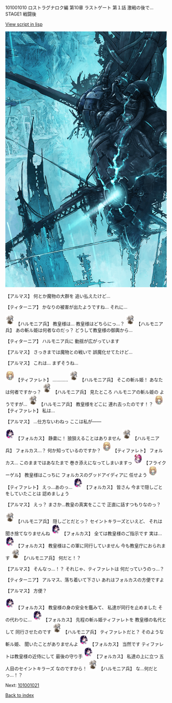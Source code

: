 101001010 ロストラグナロク編 第10章 ラストゲート 第１話 激戦の後で… STAGE1 戦闘後

[View script in lisp](../scripts/101001010.txt)

![underground_world_3.png](../images/backgrounds/underground_world_3.png)

【アルマス】
何とか魔物の大群を
追い払えたけど…

【ティターニア】
かなりの被害が出たようですね…
それに…

<img src="../images/units/3810001.png" alt="3810001.png" height="34"/>
【ハルモニア兵】
教皇様は…
教皇様はどちらにっ…？

<img src="../images/units/3810001.png" alt="3810001.png" height="34"/>
【ハルモニア兵】
あの斬ル姫は何者なのだっ？
どうして教皇様の御輿から…

【ティターニア】
ハルモニア兵に
動揺が広がっています

【アルマス】
さっきまでは魔物との戦いで
誤魔化せてたけど…

【アルマス】
これは…
まずそうね…

<img src="../images/units/3503211.png" alt="3503211.png" height="34"/>
【ティファレト】
…………

<img src="../images/units/3810001.png" alt="3810001.png" height="34"/>
【ハルモニア兵】
そこの斬ル姫！
あなたは何者ですかっ？

<img src="../images/units/3810001.png" alt="3810001.png" height="34"/>
【ハルモニア兵】
見たところ
ハルモニアの斬ル姫の
ようですが…

<img src="../images/units/3810001.png" alt="3810001.png" height="34"/>
【ハルモニア兵】
教皇様をどこに
連れ去ったのです！？

<img src="../images/units/3503211.png" alt="3503211.png" height="34"/>
【ティファレト】
私は…

【アルマス】
…仕方ないわねっ
ここは私が――

<img src="../images/units/3301811.png" alt="3301811.png" height="34"/>
【フォルカス】
静粛に！
狼狽えることはありません

<img src="../images/units/3810001.png" alt="3810001.png" height="34"/>
【ハルモニア兵】
フォルカス…？
何か知っているのですか？

<img src="../images/units/3503211.png" alt="3503211.png" height="34"/>
【ティファレト】
フォルカス…
このままではあなたまで
巻き添えになってしまいますっ

<img src="../images/units/3500211.png" alt="3500211.png" height="34"/>
【フライクーゲル】
教皇様はこっちに
フォルカスのグッドアイディアに
任せよう

<img src="../images/units/3503211.png" alt="3503211.png" height="34"/>
【ティファレト】
えっ…あのっ…

<img src="../images/units/3301811.png" alt="3301811.png" height="34"/>
【フォルカス】
皆さん
今まで隠しごとをしていたことは
認めましょう

【アルマス】
えっ？
まさか…教皇の真実をここで
正直に話すつもりなのっ？

<img src="../images/units/3810001.png" alt="3810001.png" height="34"/>
【ハルモニア兵】
隠しごとだとっ？
セイントキラーズといえど、
それは聞き捨てなりませんね

<img src="../images/units/3301811.png" alt="3301811.png" height="34"/>
【フォルカス】
全ては教皇様のご指示です
実は…

<img src="../images/units/3301811.png" alt="3301811.png" height="34"/>
【フォルカス】
教皇様はこの軍に同行していません
今も教皇庁におられます

<img src="../images/units/3810001.png" alt="3810001.png" height="34"/>
【ハルモニア兵】
何だと！？

【アルマス】
そんなっ…！？
それじゃ、ティファレトは
何だっていうのっ…？

【ティターニア】
アルマス、落ち着いて下さい
あれはフォルカスの方便ですよ

【アルマス】
方便？

<img src="../images/units/3301811.png" alt="3301811.png" height="34"/>
【フォルカス】
教皇様の身の安全を鑑みて、
私達が同行を止めました
その代わりに…

<img src="../images/units/3301811.png" alt="3301811.png" height="34"/>
【フォルカス】
先程の斬ル姫ティファレトを
教皇様の名代として
同行させたのです

<img src="../images/units/3810001.png" alt="3810001.png" height="34"/>
【ハルモニア兵】
ティファレトだと？
そのような斬ル姫、
聞いたことがありませんよ

<img src="../images/units/3301811.png" alt="3301811.png" height="34"/>
【フォルカス】
当然です
ティファレトは教皇様の近侍にして
最後の守り手

<img src="../images/units/3301811.png" alt="3301811.png" height="34"/>
【フォルカス】
私達の上に立つ
五人目のセイントキラーズ
なのですから！

<img src="../images/units/3810001.png" alt="3810001.png" height="34"/>
【ハルモニア兵】
な…何だとっ…！？

Next: [101001021](101001021.md)

[Back to index](index.md)
